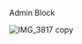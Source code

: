 Admin Block

![IMG_3817 copy](https://github.com/user-attachments/assets/3232f8c5-1b1a-4f7e-87ad-a2bfe184c5d1)
